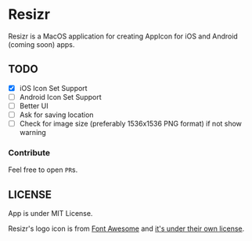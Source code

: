 # Resizr

Resizr is a MacOS application for creating AppIcon for iOS and Android (coming soon) apps.

## TODO
- [x] iOS Icon Set Support
- [ ] Android Icon Set Support
- [ ] Better UI
- [ ] Ask for saving location
- [ ] Check for image size (preferably 1536x1536 PNG format) if not show warning

### Contribute

Feel free to open `PR`s.

## LICENSE

App is under MIT License.

Resizr's logo icon is from [Font Awesome](https://fontawesome.com/icons/pencil-ruler?style=solid) and [it's under their own license](https://fontawesome.com/license).

